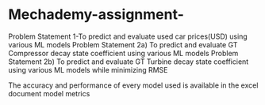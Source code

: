 # Mechademy-assignment-
Problem Statement 1-To predict and evaluate used car prices(USD) using various ML models 
Problem Statement 2a) To predict and evaluate  GT Compressor decay state coefficient using various ML models
Problem Statement 2b) To predict and evaluate  GT Turbine decay state coefficient using various ML models while minimizing RMSE

The accuracy and performance of every model used is available in the excel document model metrics

